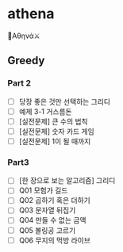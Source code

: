 # athena
🏹Αθηνά⚔
## Greedy
### Part 2
- [ ] 당장 좋은 것만 선택하는 그리디
- [ ] 예제 3-1 거스름돈
- [ ] [실전문제] 큰 수의 법칙
- [ ] [실전문제] 숫자 카드 게임
- [ ] [실전문제] 1이 될 때까지
### Part3
- [ ] [한 장으로 보는 알고리즘] 그리디
- [ ] Q01 모험가 길드
- [ ] Q02 곱하기 혹은 더하기
- [ ] Q03 문자열 뒤집기
- [ ] Q04 만들 수 없는 금액
- [ ] Q05 볼링공 고르기
- [ ] Q06 무지의 먹방 라이브
